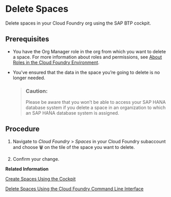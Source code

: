 <!-- loio1eb6a099af3942fb99979f255218893b -->

<link rel="stylesheet" type="text/css" href="../css/sap-icons.css"/>

# Delete Spaces

Delete spaces in your Cloud Foundry org using the SAP BTP cockpit.



<a name="loio1eb6a099af3942fb99979f255218893b__prereq_om2_ftm_qz"/>

## Prerequisites

-   You have the Org Manager role in the org from which you want to delete a space. For more information about roles and permissions, see [About Roles in the Cloud Foundry Environment](about-roles-in-the-cloud-foundry-environment-0907638.md).

-   You’ve ensured that the data in the space you’re going to delete is no longer needed.

    > ### Caution:  
    > Please be aware that you won’t be able to access your SAP HANA database system if you delete a space in an organization to which an SAP HANA database system is assigned.




<a name="loio1eb6a099af3942fb99979f255218893b__steps_jgs_mxw_z5"/>

## Procedure

1.  Navigate to *Cloud Foundry* \> *Spaces* in your Cloud Foundry subaccount and choose :wastebasket: on the tile of the space you want to delete.

2.  Confirm your change.


**Related Information**  


[Create Spaces Using the Cockpit](create-spaces-2f6ed22.md "Create spaces in your Cloud Foundry organization using the SAP BTP cockpit. In a space, you can deploy and maintain applications, and connect them to services.")

[Delete Spaces Using the Cloud Foundry Command Line Interface](delete-spaces-using-the-cloud-foundry-command-line-interface-13359c4.md "Use the cf delete-space command to delete spaces in your Cloud Foundry organization using the Cloud Foundry Command Line Interface (cf CLI).")

